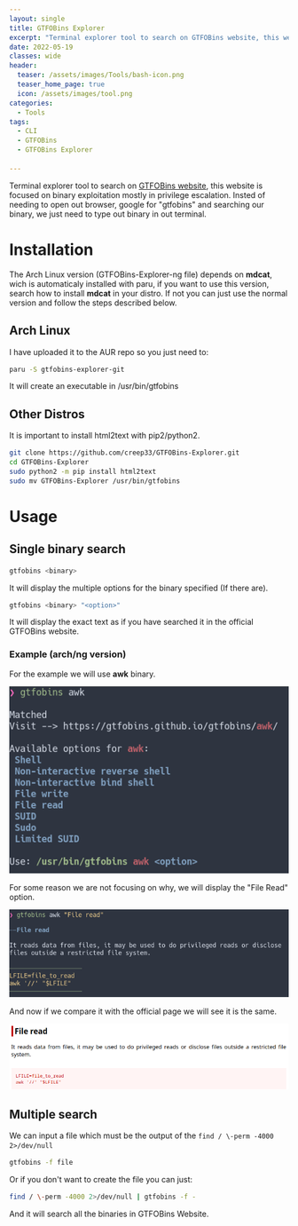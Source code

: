 ```yaml
---
layout: single
title: GTFOBins Explorer
excerpt: "Terminal explorer tool to search on GTFOBins website, this website is focused on binary exploitation mostly in privilege escalation."
date: 2022-05-19
classes: wide
header:
  teaser: /assets/images/Tools/bash-icon.png
  teaser_home_page: true
  icon: /assets/images/tool.png
categories:
  - Tools
tags:
  - CLI
  - GTFOBins
  - GTFOBins Explorer

---
```


Terminal explorer tool to search on [GTFOBins website](https://gtfobins.github.io/), this website is focused on binary exploitation mostly in privilege escalation. Insted of needing to open out browser, google for "gtfobins" and searching our binary, we just need to type out binary in out terminal.

# Installation

The Arch Linux version (GTFOBins-Explorer-ng file) depends on **mdcat**, wich is automaticaly installed with paru, if you want to use this version, search how to install **mdcat** in your distro. If not you can just use the normal version and follow the steps described below.

## Arch Linux
I have uploaded it to the AUR repo so you just need to:

```bash
paru -S gtfobins-explorer-git
```
It will create an executable in /usr/bin/gtfobins

## Other Distros
It is important to install html2text with pip2/python2.

```bash
git clone https://github.com/creep33/GTFOBins-Explorer.git
cd GTFOBins-Explorer
sudo python2 -m pip install html2text
sudo mv GTFOBins-Explorer /usr/bin/gtfobins
```

# Usage
## Single binary search

```bash
gtfobins <binary>
```
It will display the multiple options for the binary specified (If there are).

```bash
gtfobins <binary> "<option>"
```

It will display the exact text as if you have searched it in the official GTFOBins website.

### Example (arch/ng version)

For the example we will use **awk** binary.

<div style="text-align:center"><img src="/assets/images/Tools/gtfobins/gtfobins-explorer-nooption.png" /></div>

For some reason we are not focusing on why, we will display the "File Read" option.

<div style="text-align:center"><img src="/assets/images/Tools/gtfobins/gtfobins-explorer-yesoption.png" /></div>

And now if we compare it with the official page we will see it is the same.

<div style="text-align:center"><img src="/assets/images/Tools/gtfobins/gtfobins-explorer-officialpage.png" /></div>

## Multiple search

We can input a file which must be the output of the `find / \-perm -4000 2>/dev/null`

```bash
gtfobins -f file
```
Or if you don't want to create the file you can just:

```bash
find / \-perm -4000 2>/dev/null | gtfobins -f -
```

And it will search all the binaries in GTFOBins Website.